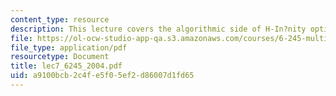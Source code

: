 ```yaml
---
content_type: resource
description: This lecture covers the algorithmic side of H-In?nity optimization.
file: https://ol-ocw-studio-app-qa.s3.amazonaws.com/courses/6-245-multivariable-control-systems-spring-2004/a9100bcb2c4fe5f05ef2d86007d1fd65_lec7_6245_2004.pdf
file_type: application/pdf
resourcetype: Document
title: lec7_6245_2004.pdf
uid: a9100bcb-2c4f-e5f0-5ef2-d86007d1fd65
---
```

